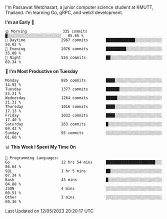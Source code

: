 
I'm Passawat Wetchasart, a junior computer science student at KMUTT, Thailand. I'm learning Go, gRPC, and web3 development.



<!--START_SECTION:waka-->
**I'm an Early 🐤** 

```text
🌞 Morning                335 commits         █░░░░░░░░░░░░░░░░░░░░░░░░   05.65 % 
🌆 Daytime                2967 commits        █████████████░░░░░░░░░░░░   50.02 % 
🌃 Evening                2076 commits        █████████░░░░░░░░░░░░░░░░   35.00 % 
🌙 Night                  554 commits         ██░░░░░░░░░░░░░░░░░░░░░░░   09.34 % 
```
📅 **I'm Most Productive on Tuesday** 

```text
Monday                   885 commits         ████░░░░░░░░░░░░░░░░░░░░░   14.92 % 
Tuesday                  1377 commits        ██████░░░░░░░░░░░░░░░░░░░   23.21 % 
Wednesday                1264 commits        █████░░░░░░░░░░░░░░░░░░░░   21.31 % 
Thursday                 1016 commits        ████░░░░░░░░░░░░░░░░░░░░░   17.13 % 
Friday                   1032 commits        ████░░░░░░░░░░░░░░░░░░░░░   17.40 % 
Saturday                 263 commits         █░░░░░░░░░░░░░░░░░░░░░░░░   04.43 % 
Sunday                   95 commits          ░░░░░░░░░░░░░░░░░░░░░░░░░   01.60 % 
```


📊 **This Week I Spent My Time On** 

```text
💬 Programming Languages: 
Go                       12 hrs 54 mins      ██████████████████████░░░   86.64 % 
SQL                      1 hr 5 mins         ██░░░░░░░░░░░░░░░░░░░░░░░   07.34 % 
Bash                     43 mins             █░░░░░░░░░░░░░░░░░░░░░░░░   04.88 % 
JSON                     4 mins              ░░░░░░░░░░░░░░░░░░░░░░░░░   00.51 % 
Other                    3 mins              ░░░░░░░░░░░░░░░░░░░░░░░░░   00.36 % 
```


 Last Updated on 12/05/2023 20:20:17 UTC
<!--END_SECTION:waka-->

<!--
**markpassawat/markpassawat** is a ✨ _special_ ✨ repository because its `README.md` (this file) appears on your GitHub profile.

Here are some ideas to get you started:

- 🔭 I’m currently working on ...
- 🌱 I’m currently learning ...
- 👯 I’m looking to collaborate on ...
- 🤔 I’m looking for help with ...
- 💬 Ask me about ...
- 📫 How to reach me: ...
- 😄 Pronouns: He/Him
- ⚡ Fun fact: ...
-->
